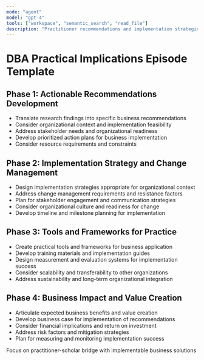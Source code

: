 ```yaml
---
mode: "agent"
model: "gpt-4"
tools: ["workspace", "semantic_search", "read_file"]
description: "Practitioner recommendations and implementation strategies"
---
```


# DBA Practical Implications Episode Template

## Phase 1: Actionable Recommendations Development
- Translate research findings into specific business recommendations
- Consider organizational context and implementation feasibility
- Address stakeholder needs and organizational readiness
- Develop prioritized action plans for business implementation
- Consider resource requirements and constraints

## Phase 2: Implementation Strategy and Change Management
- Design implementation strategies appropriate for organizational context
- Address change management requirements and resistance factors
- Plan for stakeholder engagement and communication strategies
- Consider organizational culture and readiness for change
- Develop timeline and milestone planning for implementation

## Phase 3: Tools and Frameworks for Practice
- Create practical tools and frameworks for business application
- Develop training materials and implementation guides
- Design measurement and evaluation systems for implementation success
- Consider scalability and transferability to other organizations
- Address sustainability and long-term organizational integration

## Phase 4: Business Impact and Value Creation
- Articulate expected business benefits and value creation
- Develop business case for implementation of recommendations
- Consider financial implications and return on investment
- Address risk factors and mitigation strategies
- Plan for measuring and monitoring implementation success

Focus on practitioner-scholar bridge with implementable business solutions

